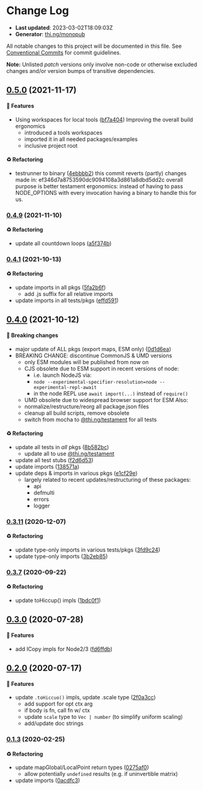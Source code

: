 # Change Log

- **Last updated**: 2023-03-02T18:09:03Z
- **Generator**: [thi.ng/monopub](https://thi.ng/monopub)

All notable changes to this project will be documented in this file.
See [Conventional Commits](https://conventionalcommits.org/) for commit guidelines.

**Note:** Unlisted _patch_ versions only involve non-code or otherwise excluded changes
and/or version bumps of transitive dependencies.

## [0.5.0](https://github.com/thi-ng/umbrella/tree/@thi.ng/scenegraph@0.5.0) (2021-11-17)

#### 🚀 Features

- Using workspaces for local tools ([bf7a404](https://github.com/thi-ng/umbrella/commit/bf7a404))
  Improving the overall build ergonomics
  - introduced a tools workspaces
  - imported it in all needed packages/examples
  - inclusive project root

#### ♻️ Refactoring

- testrunner to binary ([4ebbbb2](https://github.com/thi-ng/umbrella/commit/4ebbbb2))
  this commit reverts (partly) changes made in:
  ef346d7a8753590dc9094108a3d861a8dbd5dd2c
  overall purpose is better testament ergonomics:
  instead of having to pass NODE_OPTIONS with every invocation
  having a binary to handle this for us.

### [0.4.9](https://github.com/thi-ng/umbrella/tree/@thi.ng/scenegraph@0.4.9) (2021-11-10)

#### ♻️ Refactoring

- update all countdown loops ([a5f374b](https://github.com/thi-ng/umbrella/commit/a5f374b))

### [0.4.1](https://github.com/thi-ng/umbrella/tree/@thi.ng/scenegraph@0.4.1) (2021-10-13)

#### ♻️ Refactoring

- update imports in all pkgs ([5fa2b6f](https://github.com/thi-ng/umbrella/commit/5fa2b6f))
  - add .js suffix for all relative imports
- update imports in all tests/pkgs ([effd591](https://github.com/thi-ng/umbrella/commit/effd591))

## [0.4.0](https://github.com/thi-ng/umbrella/tree/@thi.ng/scenegraph@0.4.0) (2021-10-12)

#### 🛑 Breaking changes

- major update of ALL pkgs (export maps, ESM only) ([0d1d6ea](https://github.com/thi-ng/umbrella/commit/0d1d6ea))
- BREAKING CHANGE: discontinue CommonJS & UMD versions
  - only ESM modules will be published from now on
  - CJS obsolete due to ESM support in recent versions of node:
    - i.e. launch NodeJS via:
    - `node --experimental-specifier-resolution=node --experimental-repl-await`
    - in the node REPL use `await import(...)` instead of `require()`
  - UMD obsolete due to widespread browser support for ESM
  Also:
  - normalize/restructure/reorg all package.json files
  - cleanup all build scripts, remove obsolete
  - switch from mocha to [@thi.ng/testament](https://github.com/thi-ng/umbrella/tree/main/packages/testament) for all tests

#### ♻️ Refactoring

- update all tests in _all_ pkgs ([8b582bc](https://github.com/thi-ng/umbrella/commit/8b582bc))
  - update all to use [@thi.ng/testament](https://github.com/thi-ng/umbrella/tree/main/packages/testament)
- update all test stubs ([f2d6d53](https://github.com/thi-ng/umbrella/commit/f2d6d53))
- update imports ([138571a](https://github.com/thi-ng/umbrella/commit/138571a))
- update deps & imports in various pkgs ([e1cf29e](https://github.com/thi-ng/umbrella/commit/e1cf29e))
  - largely related to recent updates/restructuring of these packages:
    - api
    - defmulti
    - errors
    - logger

### [0.3.11](https://github.com/thi-ng/umbrella/tree/@thi.ng/scenegraph@0.3.11) (2020-12-07)

#### ♻️ Refactoring

- update type-only imports in various tests/pkgs ([3fd9c24](https://github.com/thi-ng/umbrella/commit/3fd9c24))
- update type-only imports ([3b2eb85](https://github.com/thi-ng/umbrella/commit/3b2eb85))

### [0.3.7](https://github.com/thi-ng/umbrella/tree/@thi.ng/scenegraph@0.3.7) (2020-09-22)

#### ♻️ Refactoring

- update toHiccup() impls ([1bdc0f1](https://github.com/thi-ng/umbrella/commit/1bdc0f1))

## [0.3.0](https://github.com/thi-ng/umbrella/tree/@thi.ng/scenegraph@0.3.0) (2020-07-28)

#### 🚀 Features

- add ICopy impls for Node2/3 ([fd6ffdb](https://github.com/thi-ng/umbrella/commit/fd6ffdb))

## [0.2.0](https://github.com/thi-ng/umbrella/tree/@thi.ng/scenegraph@0.2.0) (2020-07-17)

#### 🚀 Features

- update `.toHiccuo()` impls, update .scale type ([2f0a3cc](https://github.com/thi-ng/umbrella/commit/2f0a3cc))
  - add support for opt ctx arg
  - if body is fn, call fn w/ ctx
  - update `scale` type to `Vec | number` (to simplify uniform scaling)
  - add/update doc strings

### [0.1.3](https://github.com/thi-ng/umbrella/tree/@thi.ng/scenegraph@0.1.3) (2020-02-25)

#### ♻️ Refactoring

- update mapGlobal/LocalPoint return types ([0275af0](https://github.com/thi-ng/umbrella/commit/0275af0))
  - allow potentially `undefined` results (e.g. if uninvertible matrix)
- update imports ([0acdfc3](https://github.com/thi-ng/umbrella/commit/0acdfc3))
